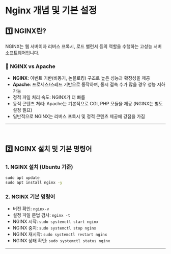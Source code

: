 # Nginx 개념 및 기본 설정
## 1️⃣ NGINX란?
NGINX는 웹 서버이자 리버스 프록시, 로드 밸런서 등의 역할을 수행하는 고성능 서버 소프트웨어입니다.

### 🔹 NGINX vs Apache
- **NGINX**: 이벤트 기반(비동기, 논블로킹) 구조로 높은 성능과 확장성을 제공
- **Apache**: 프로세스/스레드 기반으로 동작하며, 동시 접속 수가 많을 경우 성능 저하 가능
- 정적 파일 처리 속도: NGINX가 더 빠름
- 동적 콘텐츠 처리: Apache는 기본적으로 CGI, PHP 모듈을 제공 (NGINX는 별도 설정 필요)
- 일반적으로 NGINX는 리버스 프록시 및 정적 콘텐츠 제공에 강점을 가짐
---
<br>

## 2️⃣ NGINX 설치 및 기본 명령어
### 1. NGINX 설치 (Ubuntu 기준)
```cmd
sudo apt update
sudo apt install nginx -y
```

### 2. NGINX 기본 명령어
- 버전 확인: `nginx-v`
- 설정 파일 문법 검사: `nginx -t`
- NGINX 시작: `sudo systemctl start nginx`
- NGINX 중지: `sudo systemctl stop nginx`
- NGINX 재시작: `sudo systemctl restart nginx`
- NGINX 상태 확인: `sudo systemctl status nginx`
---
<br>
